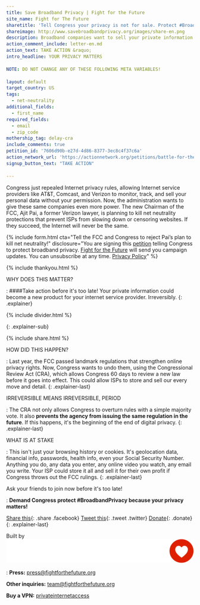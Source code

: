 ```yaml
---
title: Save Broadband Privacy | Fight for the Future
site_name: Fight for The Future
sharetitle: 'Tell Congress your privacy is not for sale. Protect #BroadbandPrivacy'
shareimage: http://www.savebroadbandprivacy.org/images/share-en.png
description: Broadband companies want to sell your private information without your permission. Call Congress now to stop them! 
action_comment_include: letter-en.md
action_text: TAKE ACTION &raquo;
intro_headline: YOUR PRIVACY MATTERS

NOTE: DO NOT CHANGE ANY OF THESE FOLLOWING META VARIABLES!

layout: default
target_country: US
tags:
  - net-neutrality
additional_fields:
  - first_name
required_fields:
  - email
  - zip_code
mothership_tag: delay-cra
include_comments: true
petition_id: '7606d90b-e27d-4d86-8377-3ec8c4f37c6a'
action_network_url: 'https://actionnetwork.org/petitions/battle-for-the-net-action'
signup_button_text: "TAKE ACTION"

---
```

Congress just repealed Internet privacy rules, allowing Internet service providers like AT&T, Comcast, and Verizon to monitor, track, and sell your personal data without your permission. Now, the administration wants to give these same companies even more power. The new Chairman of the FCC, Ajit Pai, a former Verizon lawyer, is planning to kill net neutrality protections that prevent ISPs from slowing down or censoring websites. If they succeed, the Internet will never be the same.



{% include form.html
  cta="Tell the FCC and Congress to reject Pai’s plan to kill net neutrality!"
  disclosure="You are signing this [petition](https://actionnetwork.org/petitions/battle-for-the-net-action) telling Congress to protect broadband privacy. [Fight for the Future](https://www.fightforthefuture.org) will send you campaign updates. You can unsubscribe at any time. [Privacy Policy](https://www.fightforthefuture.org/privacy)"
%}

{% include thankyou.html %}

WHY DOES THIS MATTER?

: ####Take action before it's too late! Your private information could become a new product for your internet service provider. Irreversibly.
{: .explainer}

{% include divider.html %}


{: .explainer-sub}

{% include share.html %}

HOW DID THIS HAPPEN?

: Last year, the FCC passed landmark regulations that strengthen online privacy rights. Now, Congress wants to undo them, using the Congressional Review Act (CRA), which allows Congress 60 days to review a new law before it goes into effect. This could allow ISPs to store and sell our every move and detail.
{: .explainer-last}


IRREVERSIBLE MEANS IRREVERSIBLE, PERIOD

:	The CRA not only allows Congress to overturn rules with a simple majority vote. It also **prevents the agency from issuing the same regulation in the future**. If this happens, it's the beginning of the end of digital privacy.
{: .explainer-last}


WHAT IS AT STAKE

:	This isn't just your browsing history or cookies. It's geolocation data, financial info, passwords, health info, even your Social Security Number. Anything you do, any data you enter, any online video you watch, any email you write. Your ISP could store it all and sell it for their own profit if Congress throws out the FCC rulings.
{: .explainer-last}



Ask your friends to join now before it's too late!

: **Demand Congress protect #BroadbandPrivacy because your privacy matters!**


  [Share this](https://www.facebook.com/sharer/sharer.php?u=http://www.savebroadbandprivacy.org){: .share .facebook}
  [Tweet this](https://twitter.com/intent/tweet?text=http%3A%2F%2Fwww.savebroadbandprivacy.org){: .tweet .twitter}
  [Donate](https://donate.fightforthefuture.org/?tag=bp_priv){: .donate}
{: .explainer-last}

Built by ![](images/fftf-footer-logo.png)

: **Press:** [press@fightforthefuture.org](mailto:press@fightforthefuture.org)

  **Other inquiries:** [team@fightforthefuture.org](mailto:team@fightforthefuture.org)
  
  **Buy a VPN:** [privateinternetaccess](https://www.privateinternetaccess.com/pages/buy-vpn/)
  
